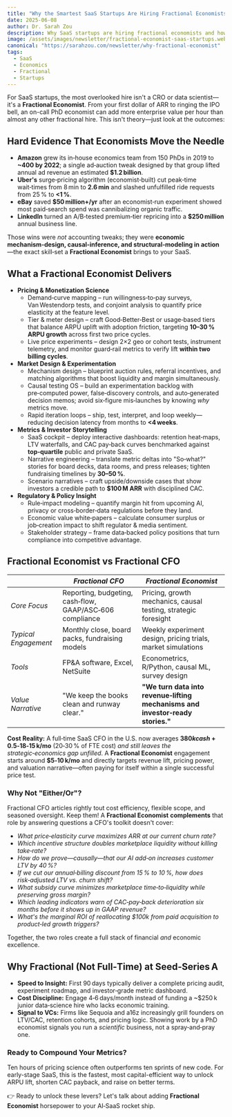 ```yaml
---
title: "Why the Smartest SaaS Startups Are Hiring Fractional Economists"
date: 2025-06-08
author: Dr. Sarah Zou
description: Why SaaS startups are hiring fractional economists and how they drive growth, pricing, and investor narrative.
image: /assets/images/newsletter/fractional-economist-saas-startups.webp
canonical: "https://sarahzou.com/newsletter/why-fractional-economist"
tags:
  - SaaS
  - Economics
  - Fractional
  - Startups
---
```


For SaaS startups, the most overlooked hire isn't a CRO or data scientist—it's a **Fractional Economist**. From your first dollar of ARR to ringing the IPO bell, an on-call PhD economist can add more enterprise value per hour than almost any other fractional hire. This isn't theory—just look at the outcomes:

## Hard Evidence That Economists Move the Needle

- **Amazon** grew its in‑house economics team from 150 PhDs in 2019 to **~400 by 2022**; a single ad‑auction tweak designed by that group lifted annual ad revenue an estimated **$1.2 billion**.
- **Uber's** surge‑pricing algorithm (economist‑built) cut peak‑time wait‑times from 8 min to **2.6 min** and slashed unfulfilled ride requests from 25 % to **<1 %**.
- **eBay** saved **$50 million+/yr** after an economist‑run experiment showed most paid‑search spend was cannibalizing organic traffic.
- **LinkedIn** turned an A/B‑tested premium‑tier repricing into a **$250 million** annual business line.

Those wins were *not* accounting tweaks; they were **economic mechanism‑design, causal‑inference, and structural‑modeling in action**—the exact skill‑set a **Fractional Economist** brings to your SaaS.

## What a Fractional Economist Delivers

- **Pricing & Monetization Science**
  - Demand‑curve mapping – run willingness‑to‑pay surveys, Van Westendorp tests, and conjoint analysis to quantify price elasticity at the feature level.
  - Tier & meter design – craft Good‑Better‑Best or usage‑based tiers that balance ARPU uplift with adoption friction, targeting **10–30 % ARPU growth** across first two price cycles.
  - Live price experiments – design 2×2 geo or cohort tests, instrument telemetry, and monitor guard‑rail metrics to verify lift **within two billing cycles**.
- **Market Design & Experimentation**
  - Mechanism design – blueprint auction rules, referral incentives, and matching algorithms that boost liquidity and margin simultaneously.
  - Causal testing OS – build an experimentation backlog with pre‑computed power, false‑discovery controls, and auto‑generated decision memos; avoid six‑figure mis‑launches by knowing *why* metrics move.
  - Rapid iteration loops – ship, test, interpret, and loop weekly—reducing decision latency from months to **<4 weeks**.
- **Metrics & Investor Storytelling**
  - SaaS cockpit – deploy interactive dashboards: retention heat‑maps, LTV waterfalls, and CAC pay‑back curves benchmarked against **top‑quartile** public and private SaaS.
  - Narrative engineering – translate metric deltas into "So‑what?" stories for board decks, data rooms, and press releases; tighten fundraising timelines by **30–50 %**.
  - Scenario narratives – craft upside/downside cases that show investors a credible path to **$100 M ARR** with disciplined CAC.
- **Regulatory & Policy Insight**
  - Rule‑impact modeling – quantify margin hit from upcoming AI, privacy or cross‑border‑data regulations before they land.
  - Economic value white‑papers – calculate consumer surplus or job‑creation impact to shift regulator & media sentiment.
  - Stakeholder strategy – frame data‑backed policy positions that turn compliance into competitive advantage.

## Fractional Economist vs Fractional CFO

|  | ***Fractional CFO*** | ***Fractional Economist*** |
| --- | --- | --- |
| *Core Focus* | Reporting, budgeting, cash‑flow, GAAP/ASC‑606 compliance | Pricing, growth mechanics, causal testing, strategic foresight |
| *Typical Engagement* | Monthly close, board packs, fundraising models | Weekly experiment design, pricing trials, market simulations |
| *Tools* | FP&A software, Excel, NetSuite | Econometrics, R/Python, causal ML, survey design |
| *Value Narrative* | "We keep the books clean and runway clear." | **"We turn data into revenue‑lifting mechanisms and investor‑ready stories."** |

**Cost Reality:** A full‑time SaaS CFO in the U.S. now averages **$380 k cash + 0.5‑1 % equity**. A high‑caliber fractional CFO typically runs **$8‑15 k/mo** (20‑30 % of FTE cost) *and still leaves the strategic‑economics gap unfilled*. A **Fractional Economist** engagement starts around **$5‑10 k/mo** and directly targets revenue lift, pricing power, and valuation narrative—often paying for itself within a single successful price test.

### **Why Not "Either/Or"?**

Fractional CFO articles rightly tout cost efficiency, flexible scope, and seasoned oversight. Keep them! A **Fractional Economist** **complements** that role by answering questions a CFO's toolkit doesn't cover:

- *What price‑elasticity curve maximizes ARR at our current churn rate?*
- *Which incentive structure doubles marketplace liquidity without killing take‑rate?*
- *How do we prove—causally—that our AI add‑on increases customer LTV by 40 %?*
- *If we cut our annual‑billing discount from 15 % to 10 %, how does risk‑adjusted LTV vs. churn shift?*
- *What subsidy curve minimizes marketplace time‑to‑liquidity while preserving gross margin?*
- *Which leading indicators warn of CAC‑pay‑back deterioration six months before it shows up in GAAP revenue?*
- *What's the marginal ROI of reallocating $100k from paid acquisition to product‑led growth triggers?*

Together, the two roles create a full stack of financial *and* economic excellence.

## Why Fractional (Not Full‑Time) at Seed‑Series A

- **Speed to Insight:** First 90 days typically deliver a complete pricing audit, experiment roadmap, and investor‑grade metric dashboard.
- **Cost Discipline:** Engage 4‑6 days/month instead of funding a ~$250 k junior data‑science hire who lacks economic training.
- **Signal to VCs:** Firms like Sequoia and a16z increasingly grill founders on LTV/CAC, retention cohorts, and pricing logic. Showing work by a PhD economist signals you run a *scientific* business, not a spray‑and‑pray one.

### Ready to Compound Your Metrics?

Ten hours of pricing science often outperforms ten sprints of new code. For early-stage SaaS, this is the fastest, most capital-efficient way to unlock ARPU lift, shorten CAC payback, and raise on better terms.

👉 Ready to unlock these levers? Let's talk about adding **Fractional Economist** horsepower to your AI‑SaaS rocket ship. 